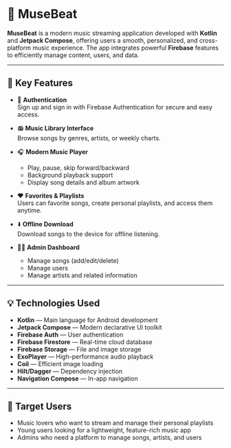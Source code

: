 # 🎵 MuseBeat

**MuseBeat** is a modern music streaming application developed with **Kotlin** and **Jetpack Compose**, offering users a smooth, personalized, and cross-platform music experience. The app integrates powerful **Firebase** features to efficiently manage content, users, and data.

---

## 🚀 Key Features

- 🔐 **Authentication**  
  Sign up and sign in with Firebase Authentication for secure and easy access.

- 📻 **Music Library Interface**  
  Browse songs by genres, artists, or weekly charts.

- 🎧 **Modern Music Player**  
  - Play, pause, skip forward/backward  
  - Background playback support  
  - Display song details and album artwork  

- ❤️ **Favorites & Playlists**  
  Users can favorite songs, create personal playlists, and access them anytime.

- ⬇️ **Offline Download**  
  Download songs to the device for offline listening.

- 🧑‍💼 **Admin Dashboard**  
  - Manage songs (add/edit/delete)  
  - Manage users  
  - Manage artists and related information  

---

## 💡 Technologies Used

- **Kotlin** — Main language for Android development  
- **Jetpack Compose** — Modern declarative UI toolkit  
- **Firebase Auth** — User authentication  
- **Firebase Firestore** — Real-time cloud database  
- **Firebase Storage** — File and image storage  
- **ExoPlayer** — High-performance audio playback  
- **Coil** — Efficient image loading  
- **Hilt/Dagger** — Dependency injection  
- **Navigation Compose** — In-app navigation  

---

## 🎯 Target Users

- Music lovers who want to stream and manage their personal playlists  
- Young users looking for a lightweight, feature-rich music app  
- Admins who need a platform to manage songs, artists, and users
